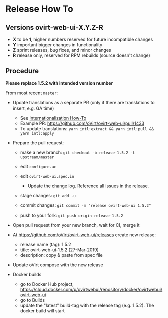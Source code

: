# Release How To
## Versions ovirt-web-ui-X.Y.Z-R

- **X** to be **1**, higher numbers reserved for future incompatible changes
- **Y** important bigger changes in functionality
- **Z** sprint releases, bug fixes, and minor changes
- **R** release only, reserved for RPM rebuilds (source doesn't change)

## Procedure

**Please replace 1.5.2 with intended version number**

From most recent `master`:

- Update translations as a separate PR (only if there are translations to insert, e.g. GA time)
  - See [Internationalization How-To](https://github.com/oVirt/ovirt-web-ui/wiki/Internationalization#how-to)
  - Example PR: https://github.com/oVirt/ovirt-web-ui/pull/1433
  - To update translations: `yarn intl:extract && yarn intl:pull && yarn intl:apply`

- Prepare the pull request:
  - make a new branch: `git checkout -b release-1.5.2 -t upstream/master`
  - edit `configure.ac`
  - edit `ovirt-web-ui.spec.in`
    - Update the change log.  Reference all issues in the release.

  - stage changes: `git add -u`
  - commit changes: `git commit -m "release ovirt-web-ui 1.5.2"`
  - push to your fork: `git push origin release-1.5.2`

- Open pull request from your new branch, wait for CI, merge it

- At https://github.com/oVirt/ovirt-web-ui/releases create new release:
  - release name (tag): 1.5.2
  - title: ovirt-web-ui-1.5.2 (27-Mar-2019)
  - description: copy & paste from spec file

- Update oVirt compose with the new release

- Docker builds
    - go to Docker Hub project, https://cloud.docker.com/u/ovirtwebui/repository/docker/ovirtwebui/ovirt-web-ui
    - go to Builds
    - update the "latest" build-tag with the release tag (e.g. 1.5.2). The docker build will start
